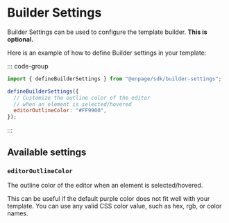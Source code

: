 # Builder Settings

Builder Settings can be used to configure the template builder. **This is optional.**

Here is an example of how to define Builder settings in your template:

::: code-group

```javascript [enpage.config.js]
import { defineBuilderSettings } from "@enpage/sdk/builder-settings";

defineBuilderSettings({
  // Customize the outline color of the editor
  // when an element is selected/hovered
  editorOutlineColor: "#FF9900",
});
```

:::

## Available settings

### `editorOutlineColor`

The outline color of the editor when an element is selected/hovered.

This can be useful if the default purple
color does not fit well with your template. You can use any valid CSS color value, such as hex, rgb, or color names.
